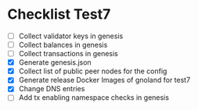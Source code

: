 # Checklist Test7

- [ ] Collect validator keys in genesis
- [ ] Collect balances in genesis
- [ ] Collect transactions in genesis
- [X] Generate genesis.json
- [X] Collect list of public peer nodes for the config
- [X] Generate release Docker Images of gnoland for test7
- [X] Change DNS entries
- [ ] Add tx enabling namespace checks in genesis
